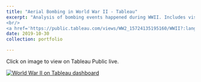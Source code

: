```yaml
---
title: "Aerial Bombing in World War II - Tableau"
excerpt: "Analysis of bombing events happened during WWII. Includes visualization using Sankey chart, map, scatter plot, line graph and bar chart.
<br/>
<a href='https://public.tableau.com/views/WW2_15724135195160/WWII?:language=en&:display_count=y&:origin=viz_share_link'><img src='/assets/2019-ww2.png' alt='World War II on Tableau dashboard' width='500'/></a>"
date: 2019-10-30
collection: portfolio

---
```


Click on image to view on Tableau Public live.

[![World War II on Tableau dashboard](/assets/WWII.png)](https://public.tableau.com/views/WW2_15724135195160/WWII?:language=en&:display_count=y&:origin=viz_share_link)
